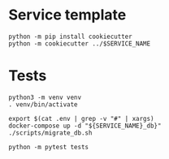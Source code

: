 # Service template

```commandline
python -m pip install cookiecutter
python -m cookiecutter ../$SERVICE_NAME
```

# Tests

```commandline
python3 -m venv venv
. venv/bin/activate

export $(cat .env | grep -v "#" | xargs)
docker-compose up -d "${SERVICE_NAME}_db}"
./scripts/migrate_db.sh

python -m pytest tests
```